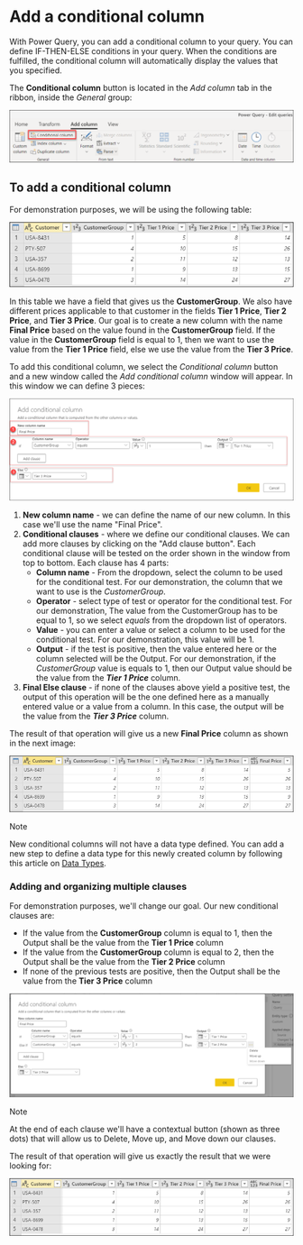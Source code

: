 # Add a conditional column

With Power Query, you can add a conditional column to your query. You can define IF-THEN-ELSE conditions in your query. When the conditions are fulfilled, the conditional column will automatically display the values that you specified.

The **Conditional column** button is located in the *Add column* tab in the ribbon, inside the *General* group:

![Conditional Column button](images/me-add-conditional-column-button.png)

## To add a conditional column

For demonstration purposes, we will be using the following table:

![Sample table](images/me-add-conditional-column-sample-table-start.png)

In this table we have a field that gives us the **CustomerGroup**. We also have different prices applicable to that customer in the fields **Tier 1 Price**, **Tier 2 Price**, and **Tier 3 Price**. Our goal is to create a new column with the name **Final Price** based on the value found in the **CustomerGroup** field. If the value in the **CustomerGroup** field is equal to 1, then we want to use the value from the **Tier 1 Price** field, else we use the value from the **Tier 3 Price**.   

To add this conditional column, we select the *Conditional column* button and a new window called the *Add conditional column* window will appear. In this window we can define 3 pieces:

![Simple conditional column clause](images/me-add-conditional-column-one-clause.png)

1. **New column name** - we can define the name of our new column. In this case we'll use the name "Final Price".
2. **Conditional clauses** - where we define our conditional clauses. We can add more clauses by  clicking on the "Add clause button". Each conditional clause will be tested on the order shown in the window from top to bottom. Each clause has 4 parts:
   - **Column name** - From the dropdown, select the column to be used for the conditional test. For our demonstration, the column that we want to use is the *CustomerGroup*.  
   - **Operator** - select type of test or operator for the conditional test. For our demonstration, The value from the CustomerGroup has to be equal to 1, so we select *equals* from the dropdown list of operators. 
   - **Value** - you can enter a value or select a column to be used for the conditional test.  For our demonstration, this value will be 1.
   - **Output** - if the test is positive, then the value entered here or the column selected will be the Output. For our demonstration, if the *CustomerGroup* value is equals to 1, then our Output value should be the value from the ***Tier 1 Price*** column.
3. **Final Else clause** - if none of the clauses above yield a positive test, the output of this operation will be the one defined here as a manually entered value or a value from a column.  In this case, the output will be the value from the ***Tier 3 Price*** column.

The result of that operation will give us a new **Final Price** column as shown in the next image:

![New conditional column](images/me-add-conditional-column-sample-table-mid.png)

>[!Note]
> New conditional columns will not have a data type defined. You can add a new step to define a data type for this newly created column by following this article on [Data Types](data-types.md).

### Adding and organizing multiple clauses

For demonstration purposes, we'll change our goal. Our new conditional clauses are:
* If the value from the **CustomerGroup** column is equal to 1, then the Output shall be the value from the **Tier 1 Price** column
* If the value from the **CustomerGroup** column is equal to 2, then the Output shall be the value from the **Tier 2 Price** column
* If none of the previous tests are positive, then the Output shall be the value from the **Tier 3 Price** column

![Multitple conditional column clauses](images/me-add-conditional-column-multiple-clauses.png)

>[!Note]
> At the end of each clause we'll have a contextual button (shown as three dots) that will allow us to Delete, Move up, and Move down our clauses.

The result of that operation will give us exactly the result that we were looking for:

![Final conditional column](images/me-add-conditional-column-sample-table-final.png)
